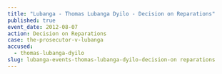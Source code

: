 ```yaml
---
title: "Lubanga - Thomas Lubanga Dyilo - Decision on Reparations"
published: true
event_date: 2012-08-07
action: Decision on Reparations
case: the-prosecutor-v-lubanga
accused:
  - thomas-lubanga-dyilo
slug: lubanga-events-thomas-lubanga-dyilo-decision-on reparations
---
```

